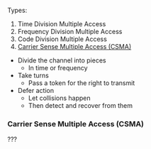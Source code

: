 
Types:
1. Time Division Multiple Access
2. Frequency Division Multiple Access
3. Code Division Multiple Access
4. [Carrier Sense Multiple Access (CSMA)](#carrier-sense-multiple-access-csma)

- Divide the channel into pieces
	- In time or frequency
- Take turns
	- Pass a token for the right to transmit
- Defer action
	- Let collisions happen
	- Then detect and recover from them

### Carrier Sense Multiple Access (CSMA)

???
